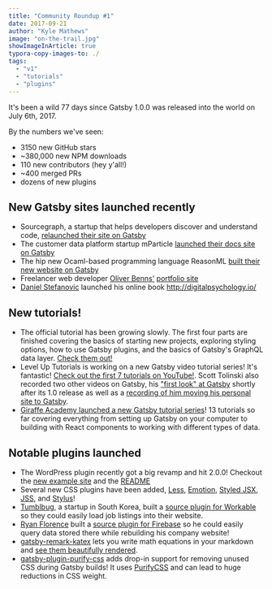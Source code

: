 ```yaml
---
title: "Community Roundup #1"
date: 2017-09-21
author: "Kyle Mathews"
image: "on-the-trail.jpg"
showImageInArticle: true
typora-copy-images-to: ./
tags:
  - "v1"
  - "tutorials"
  - "plugins"
---
```


It's been a wild 77 days since Gatsby 1.0.0 was released into the world on July 6th, 2017.

By the numbers we've seen:

* 3150 new GitHub stars
* ~380,000 new NPM downloads
* 110 new contributors (hey y'all!)
* ~400 merged PRs
* dozens of new plugins

## New Gatsby sites launched recently

* Sourcegraph, a startup that helps developers discover and understand code, [relaunched their site on Gatsby](https://about.sourcegraph.com/)
* The customer data platform startup mParticle [launched their docs site on Gatsby](https://docs.mparticle.com/)
* The hip new Ocaml-based programming language ReasonML [built their new website on Gatsby](https://reasonml.github.io/)
* Freelancer web developer [Oliver Benns'](https://twitter.com/oliverbenns/) [portfolio site](https://oliverbenns.com/)
* [Daniel Stefanovic](https://twitter.com/danistefanovic) launched his online book http://digitalpsychology.io/

## New tutorials!

* The official tutorial has been growing slowly. The first four parts are finished covering the basics of starting new projects, exploring styling options, how to use Gatsby plugins, and the basics of Gatsby's GraphQL data layer. [Check them out!](/tutorial/)
* Level Up Tutorials is working on a new Gatsby video tutorial series! It's fantastic! [Check out the first 7 tutorials on YouTube!](https://www.youtube.com/watch?v=b2H7fWhQcdE&list=PLLnpHn493BHHfoINKLELxDch3uJlSapxg). Scott Tolinski also recorded two other videos on Gatsby, his ["first look" at Gatsby](https://www.youtube.com/watch?v=CSemYFzHAtU) shortly after its 1.0 release as well as a [recording of him moving his personal site to Gatsby](https://www.youtube.com/watch?v=xqaThBnesfY).
* [Giraffe Academy launched a new Gatsby tutorial series](https://www.youtube.com/playlist?list=PLLAZ4kZ9dFpMXuwazIt4mWtTuqOHdjRlk)! 13 tutorials so far covering everything from setting up Gatsby on your computer to building with React components to working with different types of data.

## Notable plugins launched

* The WordPress plugin recently got a big revamp and hit 2.0.0! Checkout the [new example site](https://using-wordpress.gatsbyjs.org/) and the [README](https://github.com/gatsbyjs/gatsby/tree/master/packages/gatsby-source-wordpress)
* Several new CSS plugins have been added, [Less](https://github.com/gatsbyjs/gatsby/tree/master/packages/gatsby-plugin-less), [Emotion](https://github.com/gatsbyjs/gatsby/tree/master/packages/gatsby-plugin-emotion), [Styled JSX](https://github.com/gatsbyjs/gatsby/tree/master/packages/gatsby-plugin-styled-jsx), [JSS](https://github.com/gatsbyjs/gatsby/tree/master/packages/gatsby-plugin-jss), and [Stylus](https://github.com/gatsbyjs/gatsby/tree/master/packages/gatsby-plugin-stylus)!
* [Tumblbug](https://www.tumblbug.com/), a startup in South Korea, built a [source plugin for Workable](https://github.com/tumblbug/gatsby-source-workable) so they could easily load job listings into their website.
* [Ryan Florence](https://twitter.com/ryanflorence) built a [source plugin for Firebase](https://github.com/ReactTraining/gatsby-source-firebase) so he could easily query data stored there while rebuilding his company website!
* [gatsby-remark-katex](https://github.com/gatsbyjs/gatsby/tree/master/packages/gatsby-remark-katex) lets you write math equations in your markdown and [see them beautifully rendered](https://using-remark.gatsbyjs.org/katex/).
* [gatsby-plugin-purify-css](https://github.com/rongierlach/gatsby-plugin-purify-css) adds drop-in support for removing unused CSS during Gatsby builds! It uses [PurifyCSS](https://github.com/purifycss/purifycss) and can lead to huge reductions in CSS weight.